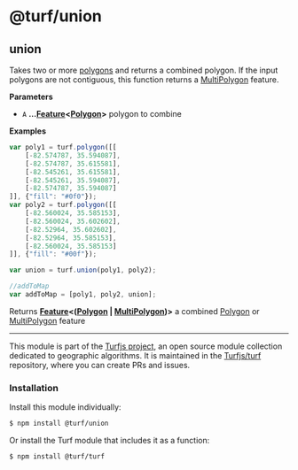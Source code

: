 # @turf/union

<!-- Generated by documentation.js. Update this documentation by updating the source code. -->

## union

Takes two or more [polygons](http://geojson.org/geojson-spec.html#polygon) and returns a combined polygon. If the input polygons are not contiguous, this function returns a [MultiPolygon](http://geojson.org/geojson-spec.html#multipolygon) feature.

**Parameters**

-   `A` **...[Feature](http://geojson.org/geojson-spec.html#feature-objects)&lt;[Polygon](http://geojson.org/geojson-spec.html#polygon)>** polygon to combine

**Examples**

```javascript
var poly1 = turf.polygon([[
    [-82.574787, 35.594087],
    [-82.574787, 35.615581],
    [-82.545261, 35.615581],
    [-82.545261, 35.594087],
    [-82.574787, 35.594087]
]], {"fill": "#0f0"});
var poly2 = turf.polygon([[
    [-82.560024, 35.585153],
    [-82.560024, 35.602602],
    [-82.52964, 35.602602],
    [-82.52964, 35.585153],
    [-82.560024, 35.585153]
]], {"fill": "#00f"});

var union = turf.union(poly1, poly2);

//addToMap
var addToMap = [poly1, poly2, union];
```

Returns **[Feature](http://geojson.org/geojson-spec.html#feature-objects)&lt;([Polygon](http://geojson.org/geojson-spec.html#polygon) \| [MultiPolygon](http://geojson.org/geojson-spec.html#multipolygon))>** a combined [Polygon](http://geojson.org/geojson-spec.html#polygon) or [MultiPolygon](http://geojson.org/geojson-spec.html#multipolygon) feature

<!-- This file is automatically generated. Please don't edit it directly:
if you find an error, edit the source file (likely index.js), and re-run
./scripts/generate-readmes in the turf project. -->

---

This module is part of the [Turfjs project](http://turfjs.org/), an open source
module collection dedicated to geographic algorithms. It is maintained in the
[Turfjs/turf](https://github.com/Turfjs/turf) repository, where you can create
PRs and issues.

### Installation

Install this module individually:

```sh
$ npm install @turf/union
```

Or install the Turf module that includes it as a function:

```sh
$ npm install @turf/turf
```
